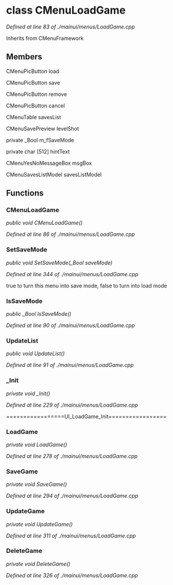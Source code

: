 # class CMenuLoadGame

*Defined at line 83 of ./mainui/menus/LoadGame.cpp*

Inherits from CMenuFramework



## Members

CMenuPicButton load

CMenuPicButton save

CMenuPicButton remove

CMenuPicButton cancel

CMenuTable savesList

CMenuSavePreview levelShot

private _Bool m_fSaveMode

private char [512] hintText

CMenuYesNoMessageBox msgBox

CMenuSavesListModel savesListModel



## Functions

### CMenuLoadGame

*public void CMenuLoadGame()*

*Defined at line 86 of ./mainui/menus/LoadGame.cpp*

### SetSaveMode

*public void SetSaveMode(_Bool saveMode)*

*Defined at line 344 of ./mainui/menus/LoadGame.cpp*

 true to turn this menu into save mode, false to turn into load mode

### IsSaveMode

*public _Bool IsSaveMode()*

*Defined at line 90 of ./mainui/menus/LoadGame.cpp*

### UpdateList

*public void UpdateList()*

*Defined at line 91 of ./mainui/menus/LoadGame.cpp*

### _Init

*private void _Init()*

*Defined at line 229 of ./mainui/menus/LoadGame.cpp*

=================UI_LoadGame_Init=================

### LoadGame

*private void LoadGame()*

*Defined at line 278 of ./mainui/menus/LoadGame.cpp*

### SaveGame

*private void SaveGame()*

*Defined at line 294 of ./mainui/menus/LoadGame.cpp*

### UpdateGame

*private void UpdateGame()*

*Defined at line 311 of ./mainui/menus/LoadGame.cpp*

### DeleteGame

*private void DeleteGame()*

*Defined at line 326 of ./mainui/menus/LoadGame.cpp*



